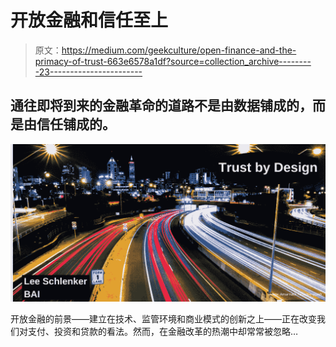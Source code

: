 # 开放金融和信任至上

> 原文：<https://medium.com/geekculture/open-finance-and-the-primacy-of-trust-663e6578a1df?source=collection_archive---------23----------------------->

## 通往即将到来的金融革命的道路不是由数据铺成的，而是由信任铺成的。

![](img/a68847263f4c6d9566d7da3b94d6c279.png)

开放金融的前景——建立在技术、监管环境和商业模式的创新之上——正在改变我们对支付、投资和贷款的看法。然而，在金融改革的热潮中却常常被忽略…